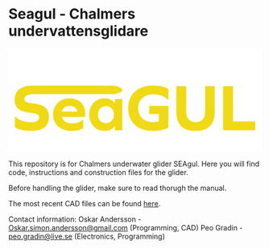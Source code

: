 # Seagul - Chalmers undervattensglidare
![Logga](https://github.com/astromzZ/SeaGul-Sommar-edition/blob/0f346020d6186271019dc1d07ee330b7381128da/Manual/Bilder/SeaGul_logga.png)

This repository is for Chalmers underwater glider SEAgul. Here you will find code, instructions and construction files for the glider.

Before handling the glider, make sure to read thorugh the manual. 

The most recent CAD files can be found [here](https://drive.google.com/drive/folders/1H2lXxEGizccBVgk5y8HHm3Ga0hIDHSA2?usp=drive_link).

Contact information:
Oskar Andersson - Oskar.simon.andersson@gmail.com (Programming, CAD)
Peo Gradin - peo.gradin@live.se (Electronics, Programming)